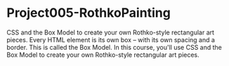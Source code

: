 # Project005-RothkoPainting
CSS and the Box Model to create your own Rothko-style rectangular art pieces.
Every HTML element is its own box – with its own spacing and a border. This is called the Box Model.
In this course, you'll use CSS and the Box Model to create your own Rothko-style rectangular art pieces.
